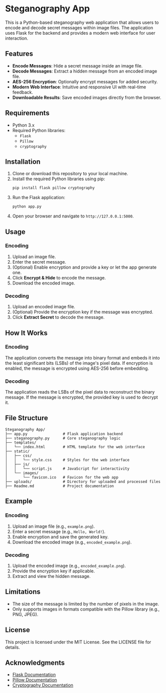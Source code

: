 # Steganography App

This is a Python-based steganography web application that allows users to encode and decode secret messages within image files. The application uses Flask for the backend and provides a modern web interface for user interaction.

## Features

- **Encode Messages**: Hide a secret message inside an image file.
- **Decode Messages**: Extract a hidden message from an encoded image file.
- **AES-256 Encryption**: Optionally encrypt messages for added security.
- **Modern Web Interface**: Intuitive and responsive UI with real-time feedback.
- **Downloadable Results**: Save encoded images directly from the browser.

## Requirements

- Python 3.x
- Required Python libraries:
  - `Flask`
  - `Pillow`
  - `cryptography`

## Installation

1. Clone or download this repository to your local machine.
2. Install the required Python libraries using pip:
   ```bash
   pip install flask pillow cryptography
   ```
3. Run the Flask application:
   ```bash
   python app.py
   ```
4. Open your browser and navigate to `http://127.0.0.1:5000`.


## Usage

### Encoding
1. Upload an image file.
2. Enter the secret message.
3. (Optional) Enable encryption and provide a key or let the app generate one.
4. Click **Encrypt & Hide** to encode the message.
5. Download the encoded image.

### Decoding
1. Upload an encoded image file.
2. (Optional) Provide the encryption key if the message was encrypted.
3. Click **Extract Secret** to decode the message.

## How It Works

### Encoding
The application converts the message into binary format and embeds it into the least significant bits (LSBs) of the image's pixel data. If encryption is enabled, the message is encrypted using AES-256 before embedding.

### Decoding
The application reads the LSBs of the pixel data to reconstruct the binary message. If the message is encrypted, the provided key is used to decrypt it.

## File Structure

```
Steganography App/
├── app.py                # Flask application backend
├── steganography.py      # Core steganography logic
├── templates/
│   └── index.html        # HTML template for the web interface
├── static/
│   ├── css/
│   │   └── style.css     # Styles for the web interface
│   ├── js/
│   │   └── script.js     # JavaScript for interactivity
│   └── images/
│       └── favicon.ico   # Favicon for the web app
├── uploads/              # Directory for uploaded and processed files
├── Readme.md             # Project documentation
```

## Example

### Encoding
1. Upload an image file (e.g., `example.png`).
2. Enter a secret message (e.g., `Hello, World!`).
3. Enable encryption and save the generated key.
4. Download the encoded image (e.g., `encoded_example.png`).

### Decoding
1. Upload the encoded image (e.g., `encoded_example.png`).
2. Provide the encryption key if applicable.
3. Extract and view the hidden message.

## Limitations

- The size of the message is limited by the number of pixels in the image.
- Only supports images in formats compatible with the Pillow library (e.g., PNG, JPEG).

## License

This project is licensed under the MIT License. See the LICENSE file for details.

## Acknowledgments

- [Flask Documentation](https://flask.palletsprojects.com/)
- [Pillow Documentation](https://pillow.readthedocs.io/)
- [Cryptography Documentation](https://cryptography.io/)
